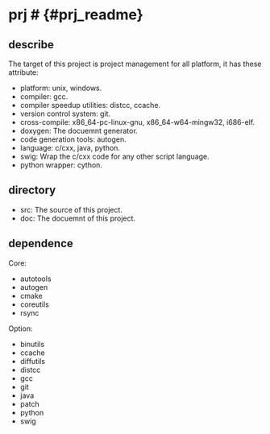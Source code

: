 # prj # {#prj_readme}

## describe
   The target of this project is project management for all platform,
   it has these attribute:
   - platform: unix, windows.
   - compiler: gcc.
   - compiler speedup utilities: distcc, ccache.
   - version control system: git.
   - cross-compile: x86_64-pc-linux-gnu, x86_64-w64-mingw32, i686-elf.
   - doxygen: The docuemnt generator.
   - code generation tools: autogen.
   - language: c/cxx, java, python.
   - swig: Wrap the c/cxx code for any other script language.
   - python wrapper: cython.

## directory
   - src: The source of this project.
   - doc: The docuemnt of this project.

## dependence
   Core:
   - autotools
   - autogen
   - cmake
   - coreutils
   - rsync

   Option:
   - binutils
   - ccache
   - diffutils
   - distcc
   - gcc
   - git
   - java
   - patch
   - python
   - swig
